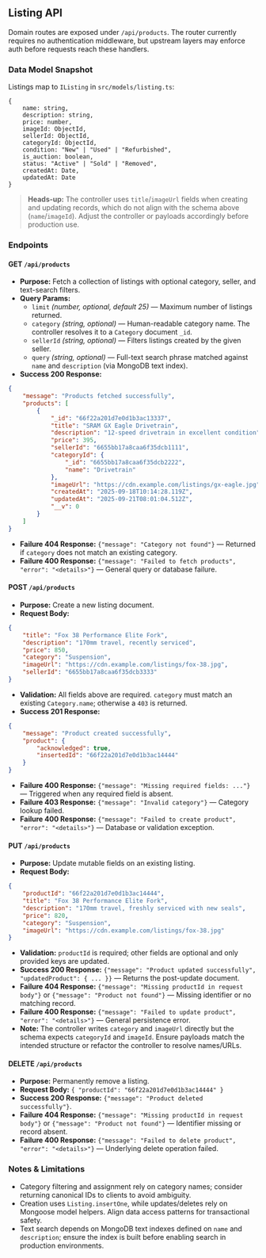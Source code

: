 ## Listing API

Domain routes are exposed under `/api/products`. The router currently requires no authentication middleware, but upstream layers may enforce auth before requests reach these handlers.

### Data Model Snapshot
Listings map to `IListing` in `src/models/listing.ts`:

```
{
	name: string,
	description: string,
	price: number,
	imageId: ObjectId,
	sellerId: ObjectId,
	categoryId: ObjectId,
	condition: "New" | "Used" | "Refurbished",
	is_auction: boolean,
	status: "Active" | "Sold" | "Removed",
	createdAt: Date,
	updatedAt: Date
}
```

> **Heads-up:** The controller uses `title`/`imageUrl` fields when creating and updating records, which do not align with the schema above (`name`/`imageId`). Adjust the controller or payloads accordingly before production use.

### Endpoints

#### GET `/api/products`
- **Purpose:** Fetch a collection of listings with optional category, seller, and text-search filters.
- **Query Params:**
	- `limit` *(number, optional, default 25)* — Maximum number of listings returned.
	- `category` *(string, optional)* — Human-readable category name. The controller resolves it to a `Category` document `_id`.
	- `sellerId` *(string, optional)* — Filters listings created by the given seller.
	- `query` *(string, optional)* — Full-text search phrase matched against `name` and `description` (via MongoDB text index).
- **Success 200 Response:**

```json
{
	"message": "Products fetched successfully",
	"products": [
		{
			"_id": "66f22a201d7e0d1b3ac13337",
			"title": "SRAM GX Eagle Drivetrain",
			"description": "12-speed drivetrain in excellent condition",
			"price": 395,
			"sellerId": "6655bb17a8caa6f35dcb1111",
			"categoryId": {
				"_id": "6655bb17a8caa6f35dcb2222",
				"name": "Drivetrain"
			},
			"imageUrl": "https://cdn.example.com/listings/gx-eagle.jpg",
			"createdAt": "2025-09-18T10:14:28.119Z",
			"updatedAt": "2025-09-21T08:01:04.512Z",
			"__v": 0
		}
	]
}
```
- **Failure 404 Response:** `{"message": "Category not found"}` — Returned if `category` does not match an existing category.
- **Failure 400 Response:** `{"message": "Failed to fetch products", "error": "<details>"}` — General query or database failure.

#### POST `/api/products`
- **Purpose:** Create a new listing document.
- **Request Body:**

```json
{
	"title": "Fox 38 Performance Elite Fork",
	"description": "170mm travel, recently serviced",
	"price": 850,
	"category": "Suspension",
	"imageUrl": "https://cdn.example.com/listings/fox-38.jpg",
	"sellerId": "6655bb17a8caa6f35dcb3333"
}
```
- **Validation:** All fields above are required. `category` must match an existing `Category.name`; otherwise a `403` is returned.
- **Success 201 Response:**

```json
{
	"message": "Product created successfully",
	"product": {
		"acknowledged": true,
		"insertedId": "66f22a201d7e0d1b3ac14444"
	}
}
```
- **Failure 400 Response:** `{"message": "Missing required fields: ..."}` — Triggered when any required field is absent.
- **Failure 403 Response:** `{"message": "Invalid category"}` — Category lookup failed.
- **Failure 400 Response:** `{"message": "Failed to create product", "error": "<details>"}` — Database or validation exception.

#### PUT `/api/products`
- **Purpose:** Update mutable fields on an existing listing.
- **Request Body:**

```json
{
	"productId": "66f22a201d7e0d1b3ac14444",
	"title": "Fox 38 Performance Elite Fork",
	"description": "170mm travel, freshly serviced with new seals",
	"price": 820,
	"category": "Suspension",
	"imageUrl": "https://cdn.example.com/listings/fox-38.jpg"
}
```
- **Validation:** `productId` is required; other fields are optional and only provided keys are updated.
- **Success 200 Response:** `{"message": "Product updated successfully", "updatedProduct": { ... }}` — Returns the post-update document.
- **Failure 404 Response:** `{"message": "Missing productId in request body"}` or `{"message": "Product not found"}` — Missing identifier or no matching record.
- **Failure 400 Response:** `{"message": "Failed to update product", "error": "<details>"}` — General persistence error.
- **Note:** The controller writes `category` and `imageUrl` directly but the schema expects `categoryId` and `imageId`. Ensure payloads match the intended structure or refactor the controller to resolve names/URLs.

#### DELETE `/api/products`
- **Purpose:** Permanently remove a listing.
- **Request Body:** `{ "productId": "66f22a201d7e0d1b3ac14444" }`
- **Success 200 Response:** `{"message": "Product deleted successfully"}`.
- **Failure 404 Response:** `{"message": "Missing productId in request body"}` or `{"message": "Product not found"}` — Identifier missing or record absent.
- **Failure 400 Response:** `{"message": "Failed to delete product", "error": "<details>"}` — Underlying delete operation failed.

### Notes & Limitations
- Category filtering and assignment rely on category names; consider returning canonical IDs to clients to avoid ambiguity.
- Creation uses `Listing.insertOne`, while updates/deletes rely on Mongoose model helpers. Align data access patterns for transactional safety.
- Text search depends on MongoDB text indexes defined on `name` and `description`; ensure the index is built before enabling search in production environments.
